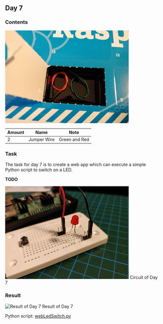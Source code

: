 ## Day 7

### Contents
![Contents of Day 7](assets/IMG_20171207_071904.jpg)

Amount | Name | Note
--- | --- | ---
2 | Jumper Wire | Green and Red

### Task
The task for day 7 is to create a web app which can execute a simple Python script to switch on a LED.

**TODO**

![Circuit of Day 7](assets/IMG_20171207_073635.jpg)
Circuit of Day 7


### Result

![Result of Day 7](assets/day7_webLightSwitch.gif)
Result of Day 7

Python script: [webLedSwitch.py](webLedSwitch.py)
